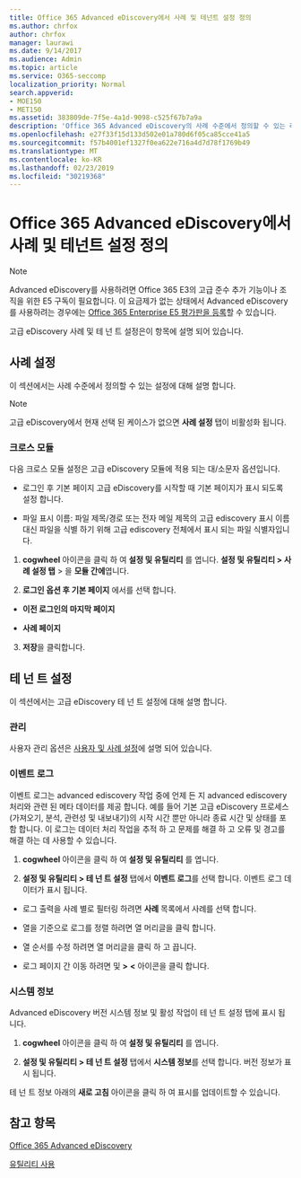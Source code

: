 ```yaml
---
title: Office 365 Advanced eDiscovery에서 사례 및 테넌트 설정 정의
ms.author: chrfox
author: chrfox
manager: laurawi
ms.date: 9/14/2017
ms.audience: Admin
ms.topic: article
ms.service: O365-seccomp
localization_priority: Normal
search.appverid:
- MOE150
- MET150
ms.assetid: 383809de-7f5e-4a1d-9098-c525f67b7a9a
description: 'Office 365 Advanced eDiscovery의 사례 수준에서 정의할 수 있는 레이블, 모듈 간 및 테 넌 트 설정에 대해 알아봅니다.  '
ms.openlocfilehash: e27f33f15d133d502e01a780d6f05ca85cce41a5
ms.sourcegitcommit: f57b4001ef1327f0ea622e716a4d7d78f1769b49
ms.translationtype: MT
ms.contentlocale: ko-KR
ms.lasthandoff: 02/23/2019
ms.locfileid: "30219368"
---
```

# <a name="define-case-and-tenant-settings-in-office-365-advanced-ediscovery"></a>Office 365 Advanced eDiscovery에서 사례 및 테넌트 설정 정의

> [!NOTE]
> Advanced eDiscovery를 사용하려면 Office 365 E3의 고급 준수 추가 기능이나 조직을 위한 E5 구독이 필요합니다. 이 요금제가 없는 상태에서 Advanced eDiscovery를 사용하려는 경우에는 [Office 365 Enterprise E5 평가판을 등록](https://go.microsoft.com/fwlink/p/?LinkID=698279)할 수 있습니다. 
  
고급 eDiscovery 사례 및 테 넌 트 설정은이 항목에 설명 되어 있습니다.
  
## <a name="case-settings"></a>사례 설정

이 섹션에서는 사례 수준에서 정의할 수 있는 설정에 대해 설명 합니다.
  
> [!NOTE]
> 고급 eDiscovery에서 현재 선택 된 케이스가 없으면 **사례 설정** 탭이 비활성화 됩니다. 
  
### <a name="cross-module"></a>크로스 모듈

다음 크로스 모듈 설정은 고급 eDiscovery 모듈에 적용 되는 대/소문자 옵션입니다.
  
- 로그인 후 기본 페이지 고급 eDiscovery를 시작할 때 기본 페이지가 표시 되도록 설정 합니다.
    
- 파일 표시 이름: 파일 제목/경로 또는 전자 메일 제목의 고급 ediscovery 표시 이름 대신 파일을 식별 하기 위해 고급 ediscovery 전체에서 표시 되는 파일 식별자입니다.
    
1. **cogwheel** 아이콘을 클릭 하 여 **설정 및 유틸리티** 를 엽니다. **설정 및 유틸리티 \> 사례 설정 탭** \> 을 **모듈 간에**엽니다. 
    
2. **로그인 옵션 후 기본 페이지** 에서를 선택 합니다. 
    
  - **이전 로그인의 마지막 페이지**
    
  - **사례 페이지**
    
3. **저장**을 클릭합니다.
    
## <a name="tenant-settings"></a>테 넌 트 설정

이 섹션에서는 고급 eDiscovery 테 넌 트 설정에 대해 설명 합니다.
  
### <a name="user-administration"></a>관리

사용자 관리 옵션은 [사용자 및 사례 설정](set-up-users-and-cases-in-advanced-ediscovery.md)에 설명 되어 있습니다.
  
### <a name="event-log"></a>이벤트 로그

이벤트 로그는 advanced ediscovery 작업 중에 언제 든 지 advanced ediscovery 처리와 관련 된 메타 데이터를 제공 합니다. 예를 들어 기본 고급 eDiscovery 프로세스 (가져오기, 분석, 관련성 및 내보내기)의 시작 시간 뿐만 아니라 종료 시간 및 상태를 포함 합니다. 이 로그는 데이터 처리 작업을 추적 하 고 문제를 해결 하 고 오류 및 경고를 해결 하는 데 사용할 수 있습니다.
  
1. **cogwheel** 아이콘을 클릭 하 여 **설정 및 유틸리티** 를 엽니다. 
    
2. **설정 및 유틸리티 \> 테 넌 트 설정** 탭에서 **이벤트 로그**를 선택 합니다. 이벤트 로그 데이터가 표시 됩니다.
    
  - 로그 출력을 사례 별로 필터링 하려면 **사례** 목록에서 사례를 선택 합니다. 
    
  - 열을 기준으로 로그를 정렬 하려면 열 머리글을 클릭 합니다. 
    
  - 열 순서를 수정 하려면 열 머리글을 클릭 하 고 끕니다.
    
  - 로그 페이지 간 이동 하려면 및 **\>** **\<** 아이콘을 클릭 합니다. 
    
### <a name="system-information"></a>시스템 정보

Advanced eDiscovery 버전 시스템 정보 및 활성 작업이 테 넌 트 설정 탭에 표시 됩니다.
  
1. **cogwheel** 아이콘을 클릭 하 여 **설정 및 유틸리티** 를 엽니다. 
    
2. **설정 및 유틸리티 \> 테 넌 트 설정** 탭에서 **시스템 정보**를 선택 합니다. 버전 정보가 표시 됩니다.
    
테 넌 트 정보 아래의 **새로 고침** 아이콘을 클릭 하 여 표시를 업데이트할 수 있습니다. 
  
## <a name="see-also"></a>참고 항목

[Office 365 Advanced eDiscovery](office-365-advanced-ediscovery.md)
  
[유틸리티 사용](use-advanced-ediscovery-utilities.md)

